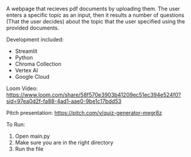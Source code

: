 A webpage that recieves pdf documents by uploading them. The user enters a specific topic as an input, then it results a number of questions (That the user decides) about the topic that the user specified using the provided documents.

Development included:
- Streamlit
- Python
- Chroma Collection
- Vertex AI
- Google Cloud

Loom Video: https://www.loom.com/share/58f570e3903b41209ec51ec394e524f0?sid=97ea0d2f-fa88-4ad1-aae0-9be1c17bdd53

Pitch presentation: https://pitch.com/v/quiz-generator-megr8z

To Run:
1) Open main.py
2) Make sure you are in the right directory
3) Run the file
